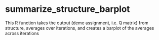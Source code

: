 # summarize_structure_barplot
This R function takes the output (deme assignment, i.e. Q matrix)  from structure, averages over iterations, and creates a barplot of the averages across iterations
